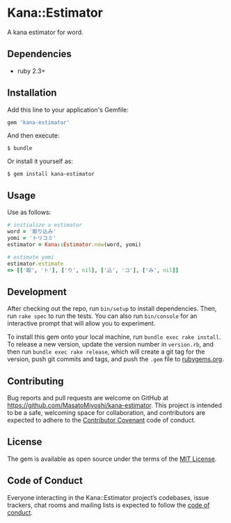# Kana::Estimator

A kana estimator for word.

## Dependencies

- ruby 2.3+

## Installation

Add this line to your application's Gemfile:

```ruby
gem 'kana-estimator'
```

And then execute:

    $ bundle

Or install it yourself as:

    $ gem install kana-estimator

## Usage

Use as follows:

```ruby
# initialize a estimator
word = '取り込み'
yomi = 'トリコミ'
estimator = Kana::Estimator.new(word, yomi)

# estimate yomi
estimator.estimate
=> [['取', 'ト'], ['り', nil], ['込', 'コ'], ['み', nil]]
```

## Development

After checking out the repo, run `bin/setup` to install dependencies. Then, run `rake spec` to run the tests. You can also run `bin/console` for an interactive prompt that will allow you to experiment.

To install this gem onto your local machine, run `bundle exec rake install`. To release a new version, update the version number in `version.rb`, and then run `bundle exec rake release`, which will create a git tag for the version, push git commits and tags, and push the `.gem` file to [rubygems.org](https://rubygems.org).

## Contributing

Bug reports and pull requests are welcome on GitHub at https://github.com/MasatoMiyoshi/kana-estimator. This project is intended to be a safe, welcoming space for collaboration, and contributors are expected to adhere to the [Contributor Covenant](http://contributor-covenant.org) code of conduct.

## License

The gem is available as open source under the terms of the [MIT License](https://opensource.org/licenses/MIT).

## Code of Conduct

Everyone interacting in the Kana::Estimator project’s codebases, issue trackers, chat rooms and mailing lists is expected to follow the [code of conduct](https://github.com/MasatoMiyoshi/kana-estimator/blob/master/CODE_OF_CONDUCT.md).
